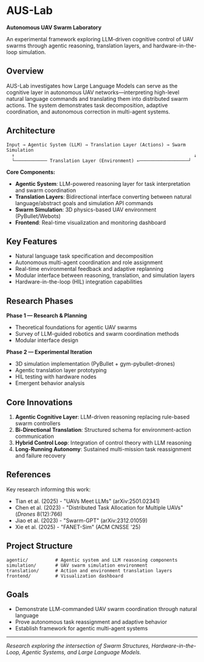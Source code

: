 # AUS-Lab

**Autonomous UAV Swarm Laboratory**

An experimental framework exploring LLM-driven cognitive control of UAV swarms through agentic reasoning, translation layers, and hardware-in-the-loop simulation.

## Overview

AUS-Lab investigates how Large Language Models can serve as the cognitive layer in autonomous UAV networks—interpreting high-level natural language commands and translating them into distributed swarm actions. The system demonstrates task decomposition, adaptive coordination, and autonomous correction in multi-agent systems.

## Architecture

```
Input → Agentic System (LLM) → Translation Layer (Actions) → Swarm Simulation
  ↑                                                                  ↓
  └──────────── Translation Layer (Environment) ←──────────────────┘
```

**Core Components:**

- **Agentic System**: LLM-powered reasoning layer for task interpretation and swarm coordination
- **Translation Layers**: Bidirectional interface converting between natural language/abstract goals and simulation API commands
- **Swarm Simulation**: 3D physics-based UAV environment (PyBullet/Webots)
- **Frontend**: Real-time visualization and monitoring dashboard

## Key Features

- Natural language task specification and decomposition
- Autonomous multi-agent coordination and role assignment
- Real-time environmental feedback and adaptive replanning
- Modular interface between reasoning, translation, and simulation layers
- Hardware-in-the-loop (HIL) integration capabilities

## Research Phases

**Phase 1 — Research & Planning**
- Theoretical foundations for agentic UAV swarms
- Survey of LLM-guided robotics and swarm coordination methods
- Modular interface design

**Phase 2 — Experimental Iteration**
- 3D simulation implementation (PyBullet + gym-pybullet-drones)
- Agentic translation layer prototyping
- HIL testing with hardware nodes
- Emergent behavior analysis

## Core Innovations

1. **Agentic Cognitive Layer**: LLM-driven reasoning replacing rule-based swarm controllers
2. **Bi-Directional Translation**: Structured schema for environment-action communication
3. **Hybrid Control Loop**: Integration of control theory with LLM reasoning
4. **Long-Running Autonomy**: Sustained multi-mission task reassignment and failure recovery

## References

Key research informing this work:

- Tian et al. (2025) - "UAVs Meet LLMs" (arXiv:2501.02341)
- Chen et al. (2023) - "Distributed Task Allocation for Multiple UAVs" (*Drones* 8(12):766)
- Jiao et al. (2023) - "Swarm-GPT" (arXiv:2312.01059)
- Xie et al. (2025) - "FANET-Sim" (ACM CNSSE '25)

## Project Structure

```
agentic/          # Agentic system and LLM reasoning components
simulation/       # UAV swarm simulation environment
translation/      # Action and environment translation layers
frontend/         # Visualization dashboard
```

## Goals

- Demonstrate LLM-commanded UAV swarm coordination through natural language
- Prove autonomous task reassignment and adaptive behavior
- Establish framework for agentic multi-agent systems

---

*Research exploring the intersection of Swarm Structures, Hardware-in-the-Loop, Agentic Systems, and Large Language Models.*
